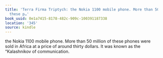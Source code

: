 ```yaml
---
title: 'Terra Firma Triptych: the Nokia 1100 mobile phone. More than 50 million of
  these p…'
book_uuid: 0e1a7415-8178-482c-909c-100391187338
location: '345'
source: kindle
---
```


the Nokia 1100 mobile phone. More than 50 million of these phones were sold in Africa at a price of around thirty dollars. It was known as the “Kalashnikov of communication.